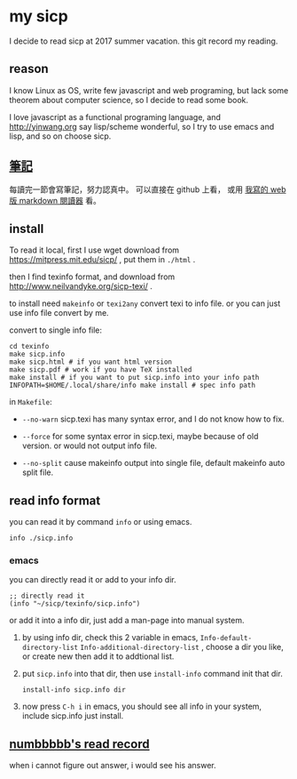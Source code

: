 # my sicp
I decide to read sicp at 2017 summer vacation.
this git record my reading.

## reason
I know Linux as OS, write few javascript and web programing,
but lack some theorem about computer science,
so I decide to read some book.

I love javascript as a functional programing language,
and <http://yinwang.org> say lisp/scheme wonderful,
so I try to use emacs and lisp, and so on choose sicp.

## [筆記](exercise)
每讀完一節會寫筆記，努力認真中。
可以直接在 github 上看，
或用 [我寫的 web 版 markdown 閱讀器][web] 看。

[web]: http://gholk.github.io/sicp/

## install
To read it local, first I use wget download from
<https://mitpress.mit.edu/sicp/> , put them in `./html` .

then I find texinfo format,
and download from <http://www.neilvandyke.org/sicp-texi/> .

to install need `makeinfo` or `texi2any` convert texi to info file.
or you can just use info file convert by me.

convert to single info file:

    cd texinfo 
    make sicp.info
    make sicp.html # if you want html version
    make sicp.pdf # work if you have TeX installed
    make install # if you want to put sicp.info into your info path
    INFOPATH=$HOME/.local/share/info make install # spec info path


in `Makefile`:

  - `--no-warn` sicp.texi has many syntax error, 
    and I do not know how to fix.

  - `--force` for some syntax error in sicp.texi,
    maybe because of old version.
    or would not output info file.
    
  - `--no-split` cause makeinfo output into single file,
    default makeinfo auto split file.

## read info format
you can read it by command `info` or using emacs.

    info ./sicp.info

### emacs
you can directly read it or add to your info dir.

    ;; directly read it
    (info "~/sicp/texinfo/sicp.info") 

or add it into a info dir, just add a man-page into manual system.

 1. by using info dir, check this 2 variable in emacs,
    `Info-default-directory-list` `Info-additional-directory-list` ,
    choose a dir you like, or create new then add it to addtional list.

 2. put `sicp.info` into that dir, 
    then use `install-info` command init that dir.

        install-info sicp.info dir

 3. now press `C-h i` in emacs, 
    you should see all info in your system,
    include sicp.info just install.
    

## [numbbbbb's read record](https://github.com/numbbbbb/sicp)
when i cannot figure out answer, i would see his answer.
